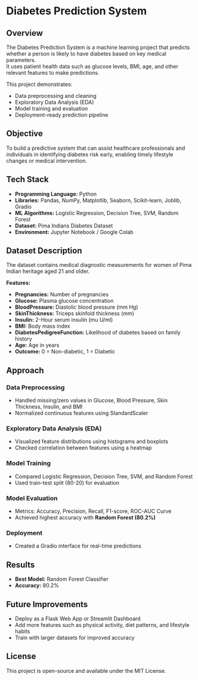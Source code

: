 # Diabetes Prediction System

## Overview
The Diabetes Prediction System is a machine learning project that predicts whether a person is likely to have diabetes based on key medical parameters.  
It uses patient health data such as glucose levels, BMI, age, and other relevant features to make predictions.

This project demonstrates:
- Data preprocessing and cleaning  
- Exploratory Data Analysis (EDA)  
- Model training and evaluation  
- Deployment-ready prediction pipeline  

## Objective
To build a predictive system that can assist healthcare professionals and individuals in identifying diabetes risk early, enabling timely lifestyle changes or medical intervention.

## Tech Stack
- **Programming Language:** Python  
- **Libraries:** Pandas, NumPy, Matplotlib, Seaborn, Scikit-learn, Joblib, Gradio  
- **ML Algorithms:** Logistic Regression, Decision Tree, SVM, Random Forest  
- **Dataset:** Pima Indians Diabetes Dataset  
- **Environment:** Jupyter Notebook / Google Colab  

## Dataset Description
The dataset contains medical diagnostic measurements for women of Pima Indian heritage aged 21 and older.

**Features:**
- **Pregnancies:** Number of pregnancies  
- **Glucose:** Plasma glucose concentration  
- **BloodPressure:** Diastolic blood pressure (mm Hg)  
- **SkinThickness:** Triceps skinfold thickness (mm)  
- **Insulin:** 2-Hour serum insulin (mu U/ml)  
- **BMI:** Body mass index  
- **DiabetesPedigreeFunction:** Likelihood of diabetes based on family history  
- **Age:** Age in years  
- **Outcome:** 0 = Non-diabetic, 1 = Diabetic  

## Approach

### Data Preprocessing
- Handled missing/zero values in Glucose, Blood Pressure, Skin Thickness, Insulin, and BMI  
- Normalized continuous features using StandardScaler  

### Exploratory Data Analysis (EDA)
- Visualized feature distributions using histograms and boxplots  
- Checked correlation between features using a heatmap  

### Model Training
- Compared Logistic Regression, Decision Tree, SVM, and Random Forest  
- Used train-test split (80-20) for evaluation  

### Model Evaluation
- Metrics: Accuracy, Precision, Recall, F1-score, ROC-AUC Curve  
- Achieved highest accuracy with **Random Forest (80.2%)**  

### Deployment
- Created a Gradio interface for real-time predictions  

## Results
- **Best Model:** Random Forest Classifier  
- **Accuracy:** 80.2%  

## Future Improvements
- Deploy as a Flask Web App or Streamlit Dashboard  
- Add more features such as physical activity, diet patterns, and lifestyle habits  
- Train with larger datasets for improved accuracy  

## License
This project is open-source and available under the MIT License.

